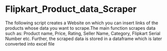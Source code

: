 # Flipkart_Product_data_Scraper
The following script creates a Website on which you can insert links of the products whose data you want to scrape.The main function scrapes data such as: Product name, Price, Rating, Seller Name, Category, Flipkart Serial Number etc. Further, the scraped data is stored in a dataframe which is later converted into excel file
